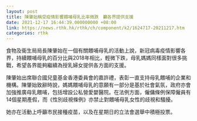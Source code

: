 ```yaml
---
layout: post
title: 陳肇始稱受疫情影響餵哺母乳比率微跌　籲各界提供支援
date: 2021-12-17 16:44:39.000000000 +08:00
link: https://news.rthk.hk/rthk/ch/component/k2/1624717-20211217.htm
categories: rthk
---
```


食物及衞生局局長陳肇始在一個有關餵哺母乳的活動上說，新冠病毒疫情影響各界，持續餵哺母乳的百分比與2018年相比，輕微下跌，母乳媽媽同樣面對很多挑戰，希望各界能夠繼續為授乳婦女提供各方面的支援。

陳肇始出席聯合國兒童基金香港委員會的嘉許禮，表彰一直支持母乳餵哺的企業和機構。陳肇始致辭時說，媽媽餵哺母乳的意願有一部分是基於社會氣氛，政府亦會加強推廣母乳餵哺，包括增設公私營愛嬰醫院。在法例方面，僱傭條例保障僱員有14個星期產假，而《性別歧視條例》亦禁止對餵哺母乳女性的歧視和騷擾。

她亦在活動上呼籲市民接種疫苗，以及在星期日的立法會選舉中積極投票。
